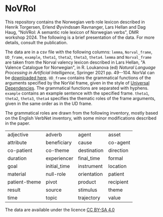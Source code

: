 # NoVRol

This repository contains the Norwegian verb role lexicon described in Henrik Torgersen, Erlend Øyvindssøn Ravnanger, Lars Hellan and Dag Haug, "NoVRol: A semantic role lexicon of Norwegian verbs", DMR workshop 2024. The following is a brief presentation of the data. For more details, consult the publication.

The data are in a csv file with the following columns: `lemma`, `Norval_frame`, `UD_frame`, `example`, `theta1`, `theta2`, `theta3`, `theta4`. `lemma` and `Norval_frame` are taken from the Norval valency lexicon described in Lars Hellan, "A Valence Catalogue for Norwegian", in R. Loukanova (ed) _Natural Language Processing in Artificial Intelligence_, Springer 2021 pp. 49--104. NorVal can be [downloaded here](https://github.com/Regdili-NTNU/NorSource/tree/master/NorVal_files). `UD_frame` contains the grammatical functions of the arguments specified by the NorVal frame, given in the style of [Universal Dependencies](https://universaldependencies.org/). The grammatical functions are separated with hyphens. `example` contains an example sentence with the specified frame. `theta1`, `theta2`, `theta3`, `theta4` specifies the thematic roles of the frame arguments, given in the same order as in the UD frame.

The grammatical roles are drawn from the following inventory, mostly based on the English VerbNet inventory, with some minor modifications described in the paper.

|               |               |               |            |
|---------------|---------------|---------------|------------|   
| adjective     | adverb        | agent         | asset      |        
| attribute     | beneficiary   | cause         | co-agent   |     
| co-patient    | co-theme      | destination   | direction  |    
| duration      | experiencer   | final_time    | formal     |   
| goal          | initial_time  | instrument    | location   |  
| material      | null-role     | orientation   | patient    | 
| patient-theme | pivot         | product       | recipient  |
| result        | source        | stimulus      | theme      |
| time          | topic         | trajectory    | value      |

The data are available under the licence [CC BY-SA 4.0](https://creativecommons.org/licenses/by-sa/4.0/)